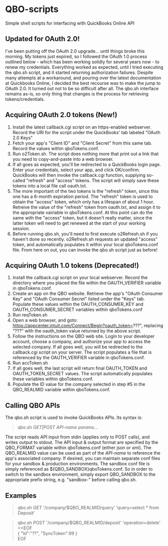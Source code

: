# QBO-scripts
Simple shell scripts for interfacing with QuickBooks Online API

## Updated for OAuth 2.0!
I've been putting off the OAuth 2.0 upgrade... until things broke this morning.  My tokens just expired, so I followed the OAuth 1.0 process outlined below - which has been working solidly for several years now - to renew my credentials.  Everything worked as expected, until I tried executing the qbo.sh script, and it started returning authorization failures.  Despite many attempts at a workaround, and pouring over the latest documentation at Quickbooks Online, I decided the best recourse was to make the jump to OAuth 2.0.  It turned out not to be so difficult after all.  The qbo.sh interface remains as-is, so only thing that changes is the process for retrieving tokens/credentials.  

## Acquiring OAuth 2.0 tokens (New!)
1. Install the latest callback.cgi script on an https-enabled webserver.  Record the URI for the script under the QuickBooks' tab labeled "OAuth 2.0 Keys"   
2. Fetch your app's "Client ID" and "Client Secret" from this same tab.  Record the values within qboTokens.conf.
3. Run o2Token.sh.  The script does nothing more that print out a link that you need to copy-and-paste into a web browser.
4. If all goes as expected, you'll be redirected to a QuickBooks login page.  Enter your credentials, select your app, and click OK/confirm.  QuickBooks will then invoke the callback.cgi function, supplying so-called "refresh" and "access" tokens.  The script will simply save these tokens into a local file call oauth.txt.
5. The more important of the two tokens is the "refresh" token, since this one has a 6-month expiration period.  The "refresh" token is used to obtain the "access" token, which only has a lifespan of about 1 hour.  Retreive the value of the "refresh" token from oauth.txt, and assign it to the appropriate vairiable in qboTokens.conf.  At this point can do the same with the "access" token, but it doesn't really matter, since the latter token will need to get renewed at the start of your working session.
6. Before running qbo.sh, you'll need to first execute o2Refresh.sh if you haven't done so recently.  o2Refresh.sh requests an updated "access" token, and automatically populates it within your local qboTokens.conf file.  From here on out, you can invoke the qbo.sh script just as before!

## Acquiring OAuth 1.0 tokens (Deprecated!)
1. Install the callback.cgi script on your local webserver. Record the directory where you placed the file within the OAUTH\_VERIFIER variable in qboTokens.conf.
2. Create an app on the QBO website. Retrieve the app's "OAuth Consumer Key" and "OAuth Consumer Secret" listed under the "Keys" tab.  Populate these values within the OAUTH\_CONSUMER\_KEY and OAUTH\_CONSUMER\_SECRET variables within qboTokens.conf
3. Run reqToken.sh
4. Open a web browser, and goto: https://appcenter.intuit.com/Connect/Begin?oauth_token=???", replacing "???" with the oauth\_token value returned by the above script.
5. Follow the instructions on the QBO web site. Login to your developer account, choose a company, and authorize your app to access the selected company.  If all goes well, you will be redirected to the callback.cgi script on your server.  The script populates a file that is referenced by the OAUTH\_VERIFIER variable in qboTokens.conf.
6. Run accToken.sh
7. If all goes well, the last script will return final OAUTH\_TOKEN and OAUTH\_TOKEN\_SECRET values.  The script automatically populates these variables within qboTokens.conf.
8. Populate the ID value for the company selected in step #5 in the QBO\_REALMID variable within qboTokens.conf.

## Calling QBO APIs
The qbo.sh script is used to invoke QuickBooks APIs.  Its syntax is:
> qbo.sh _GET|POST API-name params..._

The script reads API input from stdin (applies only to POST calls), and writes output to stdout.  The API input & output format are specified by the QBO\_FORMAT variable within qboTokens.conf (either json or xml). The QBO\_REALMID value can be used as part of the _API-name_ to reference the app's associated company.  If desired, you can maintain separate conf files for your sandbox & production environments.  The sandbox conf file is simply referenced as ${QBO\_SANDBOX}qboTokens.conf.  So in order to switch to the sandbox environment, simply export QBO\_SANDBOX to the appropriate prefix string, e.g. "sandbox-" before calling qbo.sh.

## Examples
> qbo.sh GET '/company/$QBO_REALMID/query' 'query=select * from Deposit'  
  
> qbo.sh POST '/company/$QBO_REALMID/deposit' 'operation=delete' <<EOF  
{ "Id":"??", "SyncToken":99 }  
EOF  
